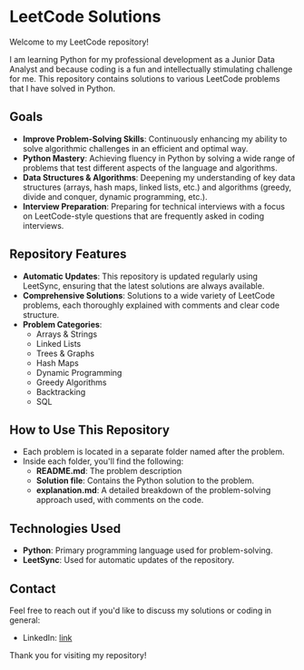 # LeetCode Solutions

Welcome to my LeetCode repository!

I am learning Python for my professional development as a Junior Data Analyst and because coding is a fun and
intellectually stimulating challenge for me. This repository contains solutions to various LeetCode problems that I have
solved in Python.

## Goals

- **Improve Problem-Solving Skills**: Continuously enhancing my ability to solve algorithmic challenges in an efficient
  and optimal way.
- **Python Mastery**: Achieving fluency in Python by solving a wide range of problems that test different aspects of the
  language and algorithms.
- **Data Structures & Algorithms**: Deepening my understanding of key data structures (arrays, hash maps, linked lists,
  etc.) and algorithms (greedy, divide and conquer, dynamic programming, etc.).
- **Interview Preparation**: Preparing for technical interviews with a focus on LeetCode-style questions that are
  frequently asked in coding interviews.

## Repository Features

- **Automatic Updates**: This repository is updated regularly using LeetSync, ensuring that the latest solutions are
  always available.
- **Comprehensive Solutions**: Solutions to a wide variety of LeetCode problems, each thoroughly explained with comments
  and clear code structure.
- **Problem Categories**:
    - Arrays & Strings
    - Linked Lists
    - Trees & Graphs
    - Hash Maps
    - Dynamic Programming
    - Greedy Algorithms
    - Backtracking
    - SQL

## How to Use This Repository

- Each problem is located in a separate folder named after the problem.
- Inside each folder, you'll find the following:
    - **README.md**: The problem description
    - **Solution file**: Contains the Python solution to the problem.
    - **explanation.md**: A detailed breakdown of the problem-solving approach used, with comments on the code.

## Technologies Used

- **Python**: Primary programming language used for problem-solving.
- **LeetSync**: Used for automatic updates of the repository.

## Contact

Feel free to reach out if you'd like to discuss my solutions or coding in general:

- LinkedIn: [link](https://bg.linkedin.com/in/kiril-tanev-44a17621b)

Thank you for visiting my repository!
